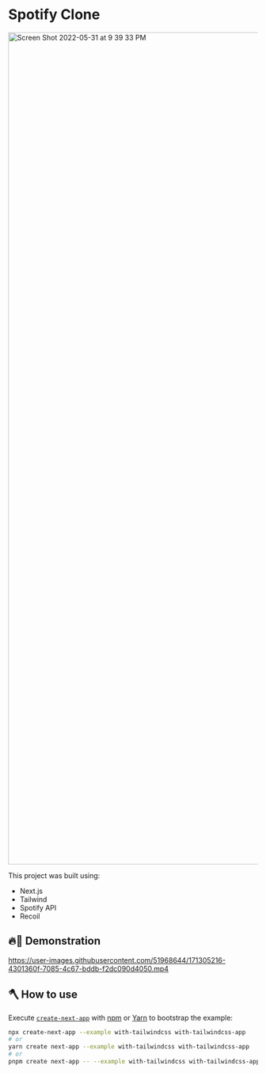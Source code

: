 # Spotify Clone

<img width="1680" alt="Screen Shot 2022-05-31 at 9 39 33 PM" src="https://user-images.githubusercontent.com/51968644/171305617-4cf9583f-621f-4f00-a37f-360485a90ca9.png">


This project was built using:

- Next.js 
- Tailwind
- Spotify API
- Recoil

## 🔥🤘 Demonstration

https://user-images.githubusercontent.com/51968644/171305216-4301360f-7085-4c67-bddb-f2dc090d4050.mp4


## 🪓 How to use

Execute [`create-next-app`](https://github.com/vercel/next.js/tree/canary/packages/create-next-app) with [npm](https://docs.npmjs.com/cli/init) or [Yarn](https://yarnpkg.com/lang/en/docs/cli/create/) to bootstrap the example:

```bash
npx create-next-app --example with-tailwindcss with-tailwindcss-app
# or
yarn create next-app --example with-tailwindcss with-tailwindcss-app
# or
pnpm create next-app -- --example with-tailwindcss with-tailwindcss-app
```
